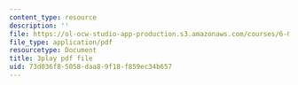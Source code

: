 ```yaml
---
content_type: resource
description: ''
file: https://ol-ocw-studio-app-production.s3.amazonaws.com/courses/6-042j-mathematics-for-computer-science-spring-2015/73d036f85058daa89f18f859ec34b657_UroprmQHTLc.pdf
file_type: application/pdf
resourcetype: Document
title: 3play pdf file
uid: 73d036f8-5058-daa8-9f18-f859ec34b657
---
```

